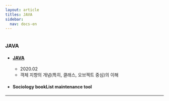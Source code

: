 ```yaml
---
layout: article
titles: JAVA
sidebar:
  nav: docs-en
---
```


<img class="image image--xl" src=""/>

### JAVA



+ #### [JAVA](https://github.com/dongsub-joung/practice_algorism_JAVA)

  + 2020.02
  + 객체 지향의 개념(특히, 클래스, 오브젝트 중심)의 이해




+ #### Sociology bookList maintenance tool

---